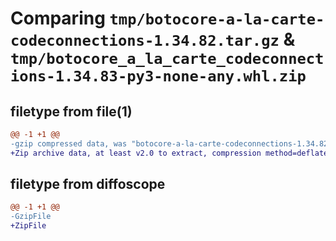 # Comparing `tmp/botocore-a-la-carte-codeconnections-1.34.82.tar.gz` & `tmp/botocore_a_la_carte_codeconnections-1.34.83-py3-none-any.whl.zip`

## filetype from file(1)

```diff
@@ -1 +1 @@
-gzip compressed data, was "botocore-a-la-carte-codeconnections-1.34.82.tar", last modified: Thu Apr 11 01:00:47 2024, max compression
+Zip archive data, at least v2.0 to extract, compression method=deflate
```

## filetype from diffoscope

```diff
@@ -1 +1 @@
-GzipFile
+ZipFile
```

